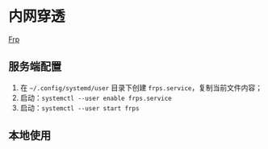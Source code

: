 # 内网穿透

[Frp](https://github.com/fatedier/frp)


## 服务端配置

1. 在 `~/.config/systemd/user` 目录下创建 `frps.service`，复制当前文件内容；
2. 启动：`systemctl --user enable frps.service`
3. 启动：`systemctl --user start frps`

## 本地使用
